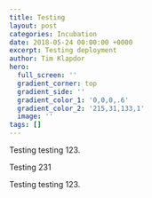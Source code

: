```yaml
---
title: Testing
layout: post
categories: Incubation
date: 2018-05-24 00:00:00 +0000
excerpt: Testing deployment
author: Tim Klapdor
hero:
  full_screen: ''
  gradient_corner: top
  gradient_side: ''
  gradient_color_1: '0,0,0,.6'
  gradient_color_2: '215,31,133,1'
  image: ''
tags: []
---
```

Testing testing 123.

Testing 231

Testing testing 123.
